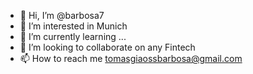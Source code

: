 - 👋 Hi, I’m @barbosa7
- 👀 I’m interested in Munich
- 🌱 I’m currently learning ...
- 💞️ I’m looking to collaborate on any Fintech
- 📫 How to reach me tomasgiaossbarbosa@gmail.com

